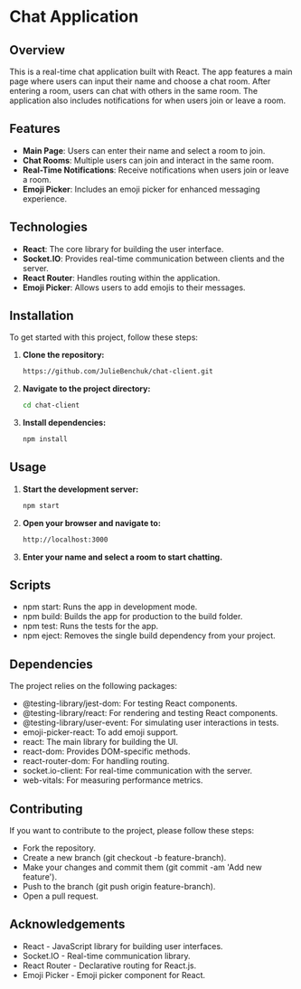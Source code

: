 # Chat Application

## Overview

This is a real-time chat application built with React. The app features a main page where users can input their name and choose a chat room. After entering a room, users can chat with others in the same room. The application also includes notifications for when users join or leave a room.

## Features

-   **Main Page**: Users can enter their name and select a room to join.
-   **Chat Rooms**: Multiple users can join and interact in the same room.
-   **Real-Time Notifications**: Receive notifications when users join or leave a room.
-   **Emoji Picker**: Includes an emoji picker for enhanced messaging experience.

## Technologies

-   **React**: The core library for building the user interface.
-   **Socket.IO**: Provides real-time communication between clients and the server.
-   **React Router**: Handles routing within the application.
-   **Emoji Picker**: Allows users to add emojis to their messages.

## Installation

To get started with this project, follow these steps:

1. **Clone the repository:**

    ```bash
    https://github.com/JulieBenchuk/chat-client.git

    ```

2. **Navigate to the project directory:**

    ```bash
    cd chat-client

    ```

3. **Install dependencies:**

    ```bash
    npm install
    ```

## Usage

1. **Start the development server:**

    ```bash
    npm start

    ```

2. **Open your browser and navigate to:**

    ```bash
    http://localhost:3000

    ```

3. **Enter your name and select a room to start chatting.**

## Scripts

-   npm start: Runs the app in development mode.
-   npm build: Builds the app for production to the build folder.
-   npm test: Runs the tests for the app.
-   npm eject: Removes the single build dependency from your project.

## Dependencies

The project relies on the following packages:

-   @testing-library/jest-dom: For testing React components.
-   @testing-library/react: For rendering and testing React components.
-   @testing-library/user-event: For simulating user interactions in tests.
-   emoji-picker-react: To add emoji support.
-   react: The main library for building the UI.
-   react-dom: Provides DOM-specific methods.
-   react-router-dom: For handling routing.
-   socket.io-client: For real-time communication with the server.
-   web-vitals: For measuring performance metrics.

## Contributing

If you want to contribute to the project, please follow these steps:

-   Fork the repository.
-   Create a new branch (git checkout -b feature-branch).
-   Make your changes and commit them (git commit -am 'Add new feature').
-   Push to the branch (git push origin feature-branch).
-   Open a pull request.

## Acknowledgements

-   React - JavaScript library for building user interfaces.
-   Socket.IO - Real-time communication library.
-   React Router - Declarative routing for React.js.
-   Emoji Picker - Emoji picker component for React.

